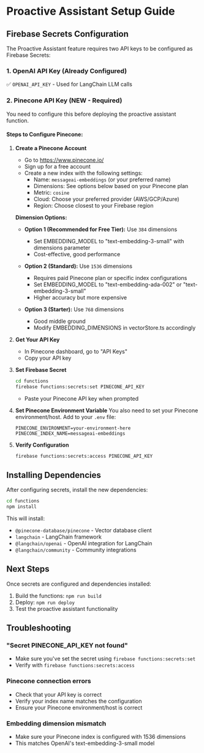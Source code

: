# Proactive Assistant Setup Guide

## Firebase Secrets Configuration

The Proactive Assistant feature requires two API keys to be configured as Firebase Secrets:

### 1. OpenAI API Key (Already Configured)
✅ `OPENAI_API_KEY` - Used for LangChain LLM calls

### 2. Pinecone API Key (NEW - Required)
You need to configure this before deploying the proactive assistant function.

#### Steps to Configure Pinecone:

1. **Create a Pinecone Account**
   - Go to https://www.pinecone.io/
   - Sign up for a free account
   - Create a new index with the following settings:
     - Name: `messageai-embeddings` (or your preferred name)
     - Dimensions: See options below based on your Pinecone plan
     - Metric: `cosine`
     - Cloud: Choose your preferred provider (AWS/GCP/Azure)
     - Region: Choose closest to your Firebase region

   **Dimension Options:**
   - **Option 1 (Recommended for Free Tier):** Use `384` dimensions
     - Set EMBEDDING_MODEL to "text-embedding-3-small" with dimensions parameter
     - Cost-effective, good performance

   - **Option 2 (Standard):** Use `1536` dimensions
     - Requires paid Pinecone plan or specific index configurations
     - Set EMBEDDING_MODEL to "text-embedding-ada-002" or "text-embedding-3-small"
     - Higher accuracy but more expensive

   - **Option 3 (Starter):** Use `768` dimensions
     - Good middle ground
     - Modify EMBEDDING_DIMENSIONS in vectorStore.ts accordingly

2. **Get Your API Key**
   - In Pinecone dashboard, go to "API Keys"
   - Copy your API key

3. **Set Firebase Secret**
   ```bash
   cd functions
   firebase functions:secrets:set PINECONE_API_KEY
   ```
   - Paste your Pinecone API key when prompted

4. **Set Pinecone Environment Variable**
   You also need to set your Pinecone environment/host. Add to your `.env` file:
   ```
   PINECONE_ENVIRONMENT=your-environment-here
   PINECONE_INDEX_NAME=messageai-embeddings
   ```

5. **Verify Configuration**
   ```bash
   firebase functions:secrets:access PINECONE_API_KEY
   ```

## Installing Dependencies

After configuring secrets, install the new dependencies:

```bash
cd functions
npm install
```

This will install:
- `@pinecone-database/pinecone` - Vector database client
- `langchain` - LangChain framework
- `@langchain/openai` - OpenAI integration for LangChain
- `@langchain/community` - Community integrations

## Next Steps

Once secrets are configured and dependencies installed:
1. Build the functions: `npm run build`
2. Deploy: `npm run deploy`
3. Test the proactive assistant functionality

## Troubleshooting

### "Secret PINECONE_API_KEY not found"
- Make sure you've set the secret using `firebase functions:secrets:set`
- Verify with `firebase functions:secrets:access`

### Pinecone connection errors
- Check that your API key is correct
- Verify your index name matches the configuration
- Ensure your Pinecone environment/host is correct

### Embedding dimension mismatch
- Make sure your Pinecone index is configured with 1536 dimensions
- This matches OpenAI's text-embedding-3-small model
